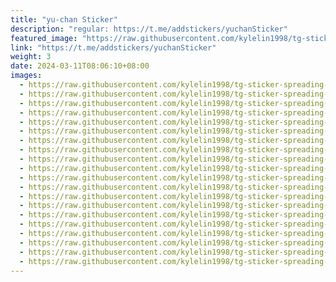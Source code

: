 ```yaml
---
title: "yu-chan Sticker"
description: "regular: https://t.me/addstickers/yuchanSticker"
featured_image: "https://raw.githubusercontent.com/kylelin1998/tg-sticker-spreading-worldwide-images/main/img/13b643ee-d936-4b88-a32f-1926d03cbffc.jpg"
link: "https://t.me/addstickers/yuchanSticker"
weight: 3
date: 2024-03-11T08:06:10+08:00
images:
  - https://raw.githubusercontent.com/kylelin1998/tg-sticker-spreading-worldwide-images/main/img/13b643ee-d936-4b88-a32f-1926d03cbffc.jpg
  - https://raw.githubusercontent.com/kylelin1998/tg-sticker-spreading-worldwide-images/main/img/b4821bde-3ed5-4fc4-85f2-526d1fbda19f.jpg
  - https://raw.githubusercontent.com/kylelin1998/tg-sticker-spreading-worldwide-images/main/img/dc8ccf3e-7c57-4039-bc04-d013e5480b6e.jpg
  - https://raw.githubusercontent.com/kylelin1998/tg-sticker-spreading-worldwide-images/main/img/69c6f15f-c75a-407f-bed3-88b294ab22a7.jpg
  - https://raw.githubusercontent.com/kylelin1998/tg-sticker-spreading-worldwide-images/main/img/40bac632-3137-49f3-862d-9dea62799a15.jpg
  - https://raw.githubusercontent.com/kylelin1998/tg-sticker-spreading-worldwide-images/main/img/8941a6d8-652e-4cfc-ab98-d38470c647a8.jpg
  - https://raw.githubusercontent.com/kylelin1998/tg-sticker-spreading-worldwide-images/main/img/c5132261-36e1-4454-be8b-6c7dbee3ccd9.jpg
  - https://raw.githubusercontent.com/kylelin1998/tg-sticker-spreading-worldwide-images/main/img/0e08222c-7cec-4348-8822-6fe554e73be0.jpg
  - https://raw.githubusercontent.com/kylelin1998/tg-sticker-spreading-worldwide-images/main/img/5fe7a776-ff27-4d9f-b2a1-f60c6daaecc4.jpg
  - https://raw.githubusercontent.com/kylelin1998/tg-sticker-spreading-worldwide-images/main/img/03c87997-ab47-4392-88d4-474a175a215f.jpg
  - https://raw.githubusercontent.com/kylelin1998/tg-sticker-spreading-worldwide-images/main/img/e5e45a1d-7ec6-4355-823a-9d965400b741.jpg
  - https://raw.githubusercontent.com/kylelin1998/tg-sticker-spreading-worldwide-images/main/img/edb0a3b0-02a1-4a09-ad82-bfbc5f1970f5.jpg
  - https://raw.githubusercontent.com/kylelin1998/tg-sticker-spreading-worldwide-images/main/img/294d57c0-a9f8-43c3-b1bb-bfc82982534a.jpg
  - https://raw.githubusercontent.com/kylelin1998/tg-sticker-spreading-worldwide-images/main/img/e3368d32-11b9-43b7-8964-c305606831b2.jpg
  - https://raw.githubusercontent.com/kylelin1998/tg-sticker-spreading-worldwide-images/main/img/24756966-3bc6-4670-8162-31e5b5edc6ab.jpg
  - https://raw.githubusercontent.com/kylelin1998/tg-sticker-spreading-worldwide-images/main/img/a05ac196-cc0e-4417-adde-e4c3ca22c7d3.jpg
  - https://raw.githubusercontent.com/kylelin1998/tg-sticker-spreading-worldwide-images/main/img/a7dabcb1-dc3d-4061-a488-919c7cd292ea.jpg
  - https://raw.githubusercontent.com/kylelin1998/tg-sticker-spreading-worldwide-images/main/img/58bb1279-ad5b-4ff6-b49f-a99b48952eec.jpg
  - https://raw.githubusercontent.com/kylelin1998/tg-sticker-spreading-worldwide-images/main/img/88935a11-8fbf-45e5-b6c7-303fad53357f.jpg
  - https://raw.githubusercontent.com/kylelin1998/tg-sticker-spreading-worldwide-images/main/img/2be694f8-0578-4b2a-a8af-94b3a288c728.jpg
---
```

